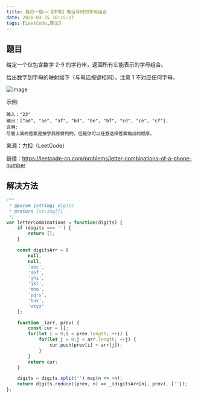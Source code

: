 ```yaml
---
title: 每日一题——【中等】电话号码的字母组合
date: 2020-03-25 10:15:17
tags: [LeetCode,算法]
---
```


## 题目
给定一个仅包含数字 2-9 的字符串，返回所有它能表示的字母组合。

给出数字到字母的映射如下（与电话按键相同）。注意 1 不对应任何字母。

![image](https://assets.leetcode-cn.com/aliyun-lc-upload/original_images/17_telephone_keypad.png)

示例:
```
输入："23"
输出：["ad", "ae", "af", "bd", "be", "bf", "cd", "ce", "cf"].
说明:
尽管上面的答案是按字典序排列的，但是你可以任意选择答案输出的顺序。
```

来源：力扣（LeetCode）

链接：https://leetcode-cn.com/problems/letter-combinations-of-a-phone-number


## 解决方法
```js
/**
 * @param {string} digits
 * @return {string[]}
 */
var letterCombinations = function(digits) {
    if (digits === '') {
        return [];
    }

    const digitsArr = [
        null,
        null,
        'abc',
        'def',
        'ghi',
        'jkl',
        'mno',
        'pqrs',
        'tuv',
        'wxyz'
    ];

    function _(arr, prev) {
        const cur = [];
        for(let i = 0;i < prev.length; ++i) {
            for(let j = 0;j < arr.length; ++j) {
                cur.push(prev[i] + arr[j]);
            }
        }
        return cur;
    }

    digits = digits.split('').map(n => +n);
    return digits.reduce((prev, n) => _(digitsArr[n], prev), ['']);
};
```